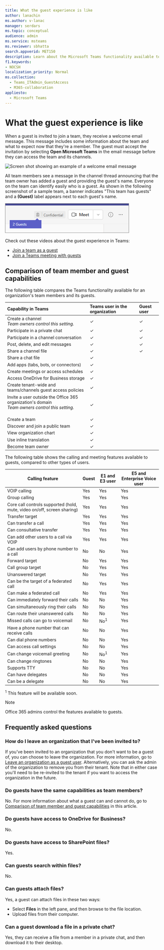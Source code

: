 ```yaml
---
title: What the guest experience is like
author: lanachin
ms.author: v-lanac
manager: serdars
ms.topic: conceptual
audience: admin
ms.service: msteams
ms.reviewer: sbhatta
search.appverid: MET150
description: Learn about the Microsoft Teams functionality available to guest users.
f1.keywords:
- NOCSH
localization_priority: Normal
ms.collection: 
  - Teams_ITAdmin_GuestAccess
  - M365-collaboration
appliesto: 
  - Microsoft Teams
---
```


What the guest experience is like
=================================

When a guest is invited to join a team, they receive a welcome email message. This message includes some information about the team and what to expect now that they're a member. The guest must accept the invitation by selecting **Open Microsoft Teams** in the email message before they can access the team and its channels.
    
![Screen shot showing an example of a welcome email message](media/guest-experience-image1.png)
    
All team members see a message in the channel thread announcing that the team owner has added a guest and providing the guest's name. Everyone on the team can identify easily who is a guest. As shown in the following screenshot of a sample team, a banner indicates "This team has guests" and a **(Guest)** label appears next to each guest's name.
    
![Screenshot showing banner notification guest users](media/guest-experience-image2.png "Screenshot shows a portion of the Marketing channel for Northwind Traders, with the notification in the top banner stating that the team has guests and users who are guests are identified with the word GUEST next to their name.")

Check out these videos about the guest experience in Teams:
- [Join a team as a guest](https://support.office.com/article/join-a-team-as-a-guest-928d1eef-61e2-49ec-b754-c2fe86b34824)
- [Join a Teams meeting with guests](https://support.office.com/article/join-a-company-meeting-a120c282-063d-46b8-b973-851197ab75d8)


## Comparison of team member and guest capabilities

The following table compares the Teams functionality available for an organization's team members and its guests.

|**Capability in Teams**|**Teams user in the organization**|**Guest user**|
|:-----|:-----|:-----|
|Create a channel  <br/>  *Team owners control this setting.*  <br/> |&#x2713;|&#x2713;|
|Participate in a private chat  <br/> |&#x2713;|&#x2713;|
|Participate in a channel conversation  <br/> |&#x2713;|&#x2713;|
|Post, delete, and edit messages  <br/> |&#x2713;|&#x2713;|
|Share a channel file  <br/> |&#x2713;|&#x2713;|
|Share a chat file  <br/> |&#x2713;||
|Add apps (tabs, bots, or connectors)  <br/> |&#x2713;||
|Create meetings or access schedules  <br/> |&#x2713;||
|Access OneDrive for Business storage  <br/> |&#x2713;||
|Create tenant-wide and teams/channels guest access policies  <br/> |&#x2713;||
|Invite a user outside the Office 365 organization's domain <br/>  *Team owners control this setting.*  <br/> <br/> |&#x2713;||
|Create a team  <br/> |&#x2713;||
|Discover and join a public team  <br/> |&#x2713;||
|View organization chart  <br/> |&#x2713;||
|Use inline translation  <br/> |&#x2713;||
|Become team owner  <br/> |&#x2713;||

   
The following table shows the calling and meeting features available to guests, compared to other types of users.

| Calling feature | Guest | E1 and E3 user | E5 and Enterprise Voice user |
| --------------- | ----- | -------------- | -------------- |
| VOIP calling | Yes | Yes | Yes |
| Group calling | Yes | Yes | Yes |
| Core call controls supported (hold, mute, video on/off, screen sharing) | Yes | Yes | Yes |
| Transfer target | Yes | Yes | Yes |
| Can transfer a call | Yes | Yes | Yes |
| Can consultative transfer | Yes | Yes | Yes |
| Can add other users to a call via VOIP | Yes | Yes | Yes |
| Can add users by phone number to a call | No | No | Yes |
| Forward target | No | Yes | Yes |
| Call group target | No | Yes | Yes |
| Unanswered target | No | Yes | Yes |
| Can be the target of a federated call | No | Yes | Yes |
| Can make a federated call | No | Yes | Yes |
| Can immediately forward their calls | No | No | Yes |
| Can simultaneously ring their calls | No | No | Yes |
| Can route their unanswered calls | No | No | Yes |
| Missed calls can go to voicemail | No | No<sup>1</sup> |Yes |
| Have a phone number that can receive calls | No | No | Yes |
| Can dial phone numbers | No | No | Yes |
| Can access call settings | No | No | Yes |
| Can change voicemail greeting | No | No<sup>1</sup> | Yes |
| Can change ringtones | No | No  | Yes |
| Supports TTY | No | No | Yes |
| Can have delegates | No | No | Yes |
|  Can be a delegate | No | No | Yes |


<sup>1</sup> This feature will be available soon.

> [!NOTE]
> Office 365 admins control the features available to guests. 

## Frequently asked questions

### How do I leave an organization that I've been invited to?
If you've been invited to an organization that you don't want to be a guest of, you can choose to leave the organization. For more information, go to [Leave an organization as a guest user](https://docs.microsoft.com/azure/active-directory/b2b/leave-the-organization). Alternatively, you can ask the admin of the organization to remove you from their tenant. Note that in either case you'll need to be re-invited to the tenant if you want to access the organization in the future.

### Do guests have the same capabilities as team members?
No. For more information about what a guest can and cannot do, go to [Comparison of team member and guest capabilities](#comparison-of-team-member-and-guest-capabilities) in this article.

### Do guests have access to OneDrive for Business?
No.

### Do guests have access to SharePoint files?
Yes.

### Can guests search within files?
No.

### Can guests attach files?
Yes, a guest can attach files in these two ways:

   - Select **Files** in the left pane, and then browse to the file location.
   - Upload files from their computer.

### Can a guest download a file in a private chat?
Yes, they can receive a file from a member in a private chat, and then download it to their desktop.
